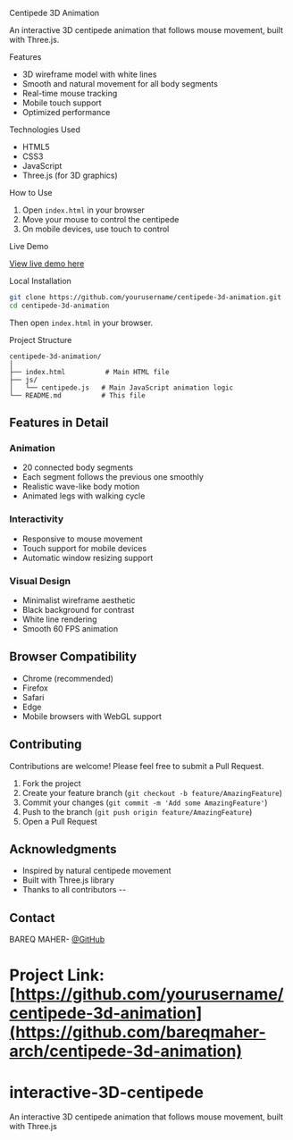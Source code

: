  Centipede 3D Animation

An interactive 3D centipede animation that follows mouse movement, built with Three.js.

Features

- 3D wireframe model with white lines
- Smooth and natural movement for all body segments
- Real-time mouse tracking
- Mobile touch support
- Optimized performance

Technologies Used

- HTML5
- CSS3
- JavaScript
- Three.js (for 3D graphics)

 How to Use

1. Open `index.html` in your browser
2. Move your mouse to control the centipede
3. On mobile devices, use touch to control

 Live Demo

[View live demo here](https://fastidious-moxie-f5fea5.netlify.app/)

 Local Installation

```bash
git clone https://github.com/yourusername/centipede-3d-animation.git
cd centipede-3d-animation
```

Then open `index.html` in your browser.

 Project Structure

```
centipede-3d-animation/
│
├── index.html          # Main HTML file
├── js/
│   └── centipede.js   # Main JavaScript animation logic
└── README.md          # This file
```

## Features in Detail

### Animation
- 20 connected body segments
- Each segment follows the previous one smoothly
- Realistic wave-like body motion
- Animated legs with walking cycle

### Interactivity
- Responsive to mouse movement
- Touch support for mobile devices
- Automatic window resizing support

### Visual Design
- Minimalist wireframe aesthetic
- Black background for contrast
- White line rendering
- Smooth 60 FPS animation

## Browser Compatibility

- Chrome (recommended)
- Firefox
- Safari
- Edge
- Mobile browsers with WebGL support

## Contributing

Contributions are welcome! Please feel free to submit a Pull Request.

1. Fork the project
2. Create your feature branch (`git checkout -b feature/AmazingFeature`)
3. Commit your changes (`git commit -m 'Add some AmazingFeature'`)
4. Push to the branch (`git push origin feature/AmazingFeature`)
5. Open a Pull Request


## Acknowledgments

- Inspired by natural centipede movement
- Built with Three.js library
- Thanks to all contributors --<Karrarmaher>

## Contact

BAREQ MAHER- [@GitHub](https://github.com/bareqmaher-arch/)

Project Link: [https://github.com/yourusername/centipede-3d-animation](https://github.com/bareqmaher-arch/centipede-3d-animation)
=======
# interactive-3D-centipede
An interactive 3D centipede animation that follows mouse movement, built with Three.js
